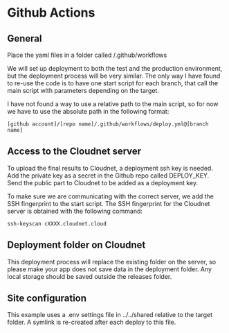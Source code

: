 # Github Actions

## General
Place the yaml files in a folder called /.github/workflows

We will set up deployment to both the test and the production environment, but the deployment process will be very similar. The only way I have found to re-use the code is to have one start script for each branch, that call the main script with parameters depending on the target. 

I have not found a way to use a relative path to the main script, so for now we have to use the absolute path in the following format:

    [github account]/[repo name]/.github/workflows/deploy.yml@[branch name]

## Access to the Cloudnet server
To upload the final results to Cloudnet, a deployment ssh key is needed. Add the private key as a secret in the Github repo called DEPLOY_KEY. Send the public part to Cloudnet to be added as a deployment key.

To make sure we are communicating with the correct server, we add the SSH fingerprint to the start script. The SSH fingerprint for the Cloudnet server is obtained with the following command:

    ssh-keyscan cXXXX.cloudnet.cloud

## Deployment folder on Cloudnet
This deployment process will replace the existing folder on the server, so please make your app does not save data in the deployment folder. Any local storage should be saved outside the releases folder.

## Site configuration
This example uses a .env settings file in ../../shared relative to the target folder. A symlink is re-created after each deploy to this file.
